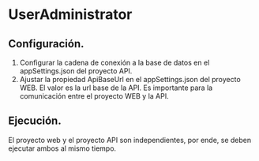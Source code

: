 # UserAdministrator

## Configuración.
1. Configurar la cadena de conexión a la base de datos en el appSettings.json del proyecto API.
2. Ajustar la propiedad ApiBaseUrl en el appSettings.json del proyecto WEB. El valor es la url base de la API. Es importante para la comunicación entre el proyecto WEB y la API.

## Ejecución.
El proyecto web y el proyecto API son independientes, por ende, se deben ejecutar ambos al mismo tiempo.

